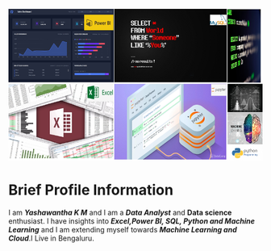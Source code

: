 <img src = "https://github.com/Yashawantha/Yashawantha/blob/main/images/Yashawantha.jpg" height = 300 width = 100%><img>

# Brief Profile Information 

I am ***Yashawantha K M*** and I am a ***Data Analyst***  and **Data science** enthusiast. I have insights into ***Excel,Power BI, SQL, Python and Machine Learning*** and I am extending myself towards ***Machine Learning and Cloud***.I Live in Bengaluru. 



<!---
Yashawantha/Yashawantha is a ✨ special ✨ repository because its `README.md` (this file) appears on your GitHub profile.
You can click the Preview link to take a look at your changes.
--->
